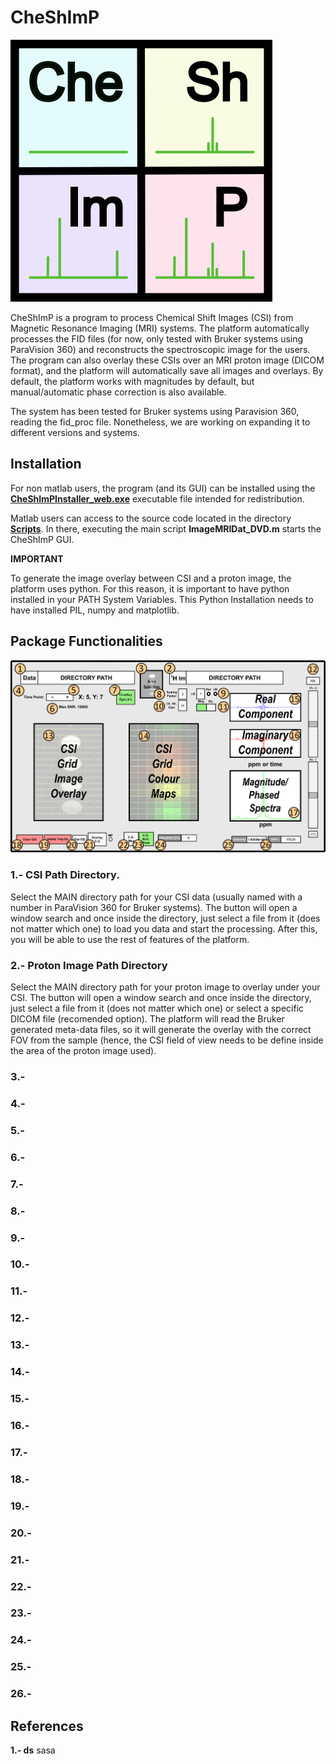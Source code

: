 # CheShImP

![alt text](https://github.com/DavidGomezCabeza/CheShImP/blob/main/Logo.png?raw=true)

CheShImP is a program to process Chemical Shift Images (CSI) from Magnetic Resonance Imaging (MRI) systems. The platform automatically processes the FID files (for now, only tested with Bruker systems using ParaVision 360) and reconstructs the spectroscopic image for the users. The program can also overlay these CSIs over an MRI proton image (DICOM format), and the platform will automatically save all images and overlays. By default, the platform works with magnitudes by default, but manual/automatic phase correction is also available. 

The system has been tested for Bruker systems using Paravision 360, reading the fid_proc file. Nonetheless, we are working on expanding it to different versions and systems. 

## Installation

For non matlab users, the program (and its GUI) can be installed using the [**CheShImPInstaller_web.exe**](https://github.com/DavidGomezCabeza/CheShImP/tree/main/CheShImP/for_redistribution) executable file intended for redistribution. 

Matlab users can access to the source code located in the directory [**Scripts**](https://github.com/DavidGomezCabeza/CheShImP/tree/main/Scripts). In there, executing the main script **ImageMRIDat_DVD.m** starts the CheShImP GUI. 

**IMPORTANT**

To generate the image overlay between CSI and a proton image, the platform uses python. For this reason, it is important to have python installed in your PATH System Variables. This Python Installation needs to have installed PIL, numpy and matplotlib. 

## Package Functionalities

![alt text](https://github.com/DavidGomezCabeza/CheShImP/blob/main/Platform.png?raw=true)

  ### 1.- CSI Path Directory. 
  Select the MAIN directory path for your CSI data (usually named with a number in ParaVision 360 for Bruker systems). The button will open a window search and once inside the directory, just select a file from it (does not matter which one) to load you data and start the processing. After this, you will be able to use the rest of features of the platform. 

  ### 2.- Proton Image Path Directory
  Select the MAIN directory path for your proton image to overlay under your CSI. The button will open a window search and once inside the directory, just select a file from it (does not matter which one) or select a specific DICOM file (recomended option). The platform will read the Bruker generated meta-data files, so it will generate the overlay with the correct FOV from the sample (hence, the CSI field of view needs to be define inside the area of the proton image used). 

  ### 3.- 

  ### 4.- 

  ### 5.- 

  ### 6.- 

  ### 7.- 

  ### 8.- 

  ### 9.- 

  ### 10.- 

  ### 11.- 

  ### 12.- 

  ### 13.- 

  ### 14.- 

  ### 15.- 

  ### 16.- 

  ### 17.- 

  ### 18.- 

  ### 19.- 

  ### 20.- 

  ### 21.- 

  ### 22.- 

  ### 23.- 

  ### 24.-

  ### 25.- 

  ### 26.- 

## References
  **1.- ds** sasa 
